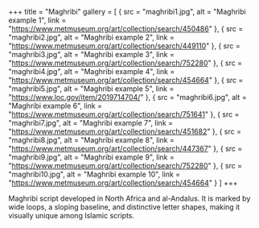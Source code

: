+++
title = "Maghribi"
gallery = [
  { src = "maghribi1.jpg", alt = "Maghribi example 1", link = "https://www.metmuseum.org/art/collection/search/450486" },
  { src = "maghribi2.jpg", alt = "Maghribi example 2", link = "https://www.metmuseum.org/art/collection/search/449110" },
  { src = "maghribi3.jpg", alt = "Maghribi example 3", link = "https://www.metmuseum.org/art/collection/search/752280" },
  { src = "maghribi4.jpg", alt = "Maghribi example 4", link = "https://www.metmuseum.org/art/collection/search/454664" },
  { src = "maghribi5.jpg", alt = "Maghribi example 5", link = "https://www.loc.gov/item/2019714704/" },
  { src = "maghribi6.jpg", alt = "Maghribi example 6", link = "https://www.metmuseum.org/art/collection/search/751641" },
  { src = "maghribi7.jpg", alt = "Maghribi example 7", link = "https://www.metmuseum.org/art/collection/search/451682" },
  { src = "maghribi8.jpg", alt = "Maghribi example 8", link = "https://www.metmuseum.org/art/collection/search/447367" },
  { src = "maghribi9.jpg", alt = "Maghribi example 9", link = "https://www.metmuseum.org/art/collection/search/752280" },
  { src = "maghribi10.jpg", alt = "Maghribi example 10", link = "https://www.metmuseum.org/art/collection/search/454664" }
]
+++

Maghribi script developed in North Africa and al-Andalus. It is marked by wide loops, a sloping baseline, and distinctive letter shapes, making it visually unique among Islamic scripts.
